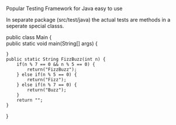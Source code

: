 Popular Testing Framework for Java
easy to use

In separate package (src/test/java)
the actual tests are methods in a seperate special classs.

  
public class Main {  
    public static void main(String[] args) {  
  
    }  
    public static String FizzBuzz(int n) {  
        if(n % 7 == 0 && n % 5 == 0) {  
            return("FizzBuzz");  
        } else if(n % 5 == 0) {  
            return("Fizz");  
        } else if(n % 7 == 0) {  
            return("Buzz");  
        }  
        return "";  
    }  
}